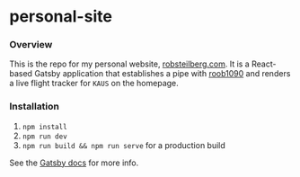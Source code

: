 # personal-site

### Overview

This is the repo for my personal website, [robsteilberg.com](https://www.robsteilberg.com/). It is a React-based Gatsby application that establishes a pipe with [roob1090](https://github.com/r00b/roob1090) and renders a live flight tracker for `KAUS` on the homepage.

### Installation

1. `npm install`
2. `npm run dev`
3. `npm run build && npm run serve` for a production build

See the [Gatsby docs](https://www.gatsbyjs.com/docs/) for more info.
